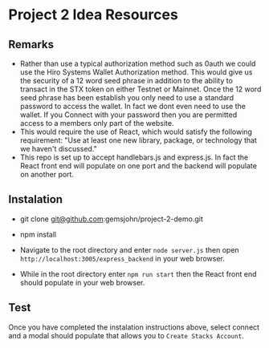 # Project 2 Idea Resources

## Remarks
- Rather than use a typical authorization method such as 0auth we could use the Hiro Systems Wallet Authorization method. This would give us the security of a 12 word seed phrase in addition to the ability to transact in the STX token on either Testnet or Mainnet. Once the 12 word seed phrase has been establish you only need to use a standard password to access the wallet. In fact we dont even need to use the wallet. If you Connect with your password then you are permitted access to a members only part of the website.
- This would require the use of React, which would satisfy the following requirement: "Use at least one new library, package, or technology that we haven't discussed."
- This repo is set up to accept handlebars.js and express.js. In fact the React front end will populate on one port and the backend will populate on another port. 

## Instalation 
- git clone git@github.com:gemsjohn/project-2-demo.git
- npm install

- Navigate to the root directory and enter `node server.js` then open `http://localhost:3005/express_backend` in your web browser.
- While in the root directory enter `npm run start` then the React front end should populate in your web browser.

## Test
Once you have completed the instalation instructions above, select connect and a modal should populate that allows you to `Create Stacks Account`.


